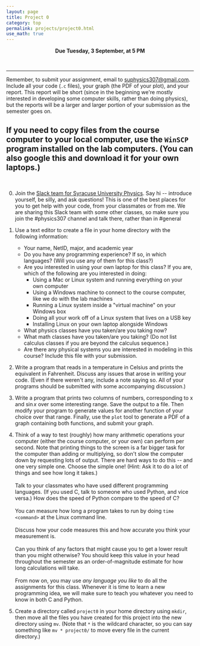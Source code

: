 ```yaml
---
layout: page
title: Project 0
category: top
permalink: projects/project0.html
use_math: true
---
```

<center>

<b>Due Tuesday, 3 September, at 5 PM</b><br>

</center>

<br>

---
Remember, to submit your assignment, email to <suphysics307@gmail.com>. Include all your code (`.c` files), your graph (the PDF of your plot), and your report.
This report will be short (since in the beginning we're mostly interested in developing some computer skills, rather than doing physics), but the reports will
be a larger and larger portion of your submission as the semester goes on.

If you need to copy files from the course computer to your local computer, use the `WinSCP` program installed on the lab computers. (You can also google this
and download it for your own laptops.)
---

<br>

0. Join the [Slack team for Syracuse University Physics](https://suphysics.slack.com). Say hi -- introduce yourself, be silly, and ask questions! This is one of the best places for you to get help with your code, from your classmates or from me. We are sharing this Slack team with some other classes, so make sure you join the #physics307 channel and talk there, rather than in #general

1. Use a text editor to create a file in your home directory with the following information:
    - Your name, NetID, major, and academic year
    - Do you have any programming experience? If so, in which languages? (Will you use any of them for this class?)
    - Are you interested in using your own laptop for this class? If you are, which of the following are you interested in doing:
      - Using a Mac or Linux system and running everything on your own computer
      - Using a Windows machine to connect to the course computer, like we do with the lab machines
      - Running a Linux system inside a "virtual machine" on your Windows box
      - Doing all your work off of a Linux system that lives on a USB key
      - Installing Linux on your own laptop alongside Windows
    - What physics classes have you taken/are you taking now?
    - What math classes have you taken/are you taking? (Do not list calculus classes if you are beyond the calculus sequence.)
    - Are there any physical systems you are interested in modeling in this course?
Include this file with your submission.

2. Write a program that reads in a temperature in Celsius and prints the equivalent in Fahrenheit.
Discuss any issues that arose in writing your code. (Even if there weren't any, include a note saying so.
All of your programs should be submitted with some accompanying discussion.)


3. Write a program that prints two columns of numbers, corresponding to x and $\sin x$ over some
interesting range. Save the output to a file. Then modify your program to generate values for another
function of your choice over that range. Finally, use the `plot` tool to generate a PDF of a graph 
containing both functions, and submit your graph.

4. Think of a way to test (roughly) how many arithmetic operations your computer (either the course
computer, or your own) can perform per second. Note that printing things to the screen is a far bigger
task for the computer than adding or multiplying, so don't slow the computer down by requesting lots
of output. There are hard ways to do this -- and one very simple one. Choose the simple one! (Hint: Ask it 
to do a lot of things and see how long it takes.) 
<br><br>
Talk to your classmates who have used different programming languages. (If you used C, talk to someone
who used Python, and vice versa.) How does
the speed of Python compare to the speed of C? <br><br> You can measure how long a program takes to run by doing `time <command>` at the Linux command line. 
<br><br> Discuss how your code measures this and how accurate you think your measurement is.
<br><br>Can you think of any factors that might cause you to get a lower result than you might otherwise?
You should keep this value in your head throughout the semester as an order-of-magnitude estimate
for how long calculations will take.<br><br>  From now on, you may use *any language you like* to do all the assignments for this class. Whenever it is time
  to learn a new programming idea, we will make sure to teach you whatever you need to know in both C and Python.

5. Create a directory called `project0` in your home directory using `mkdir`, then move all the files you have 
created for this project into the new directory using `mv`. (Note that `*` is the wildcard character, so you can say
something like `mv * project0/` to move every file in the current directory.)


